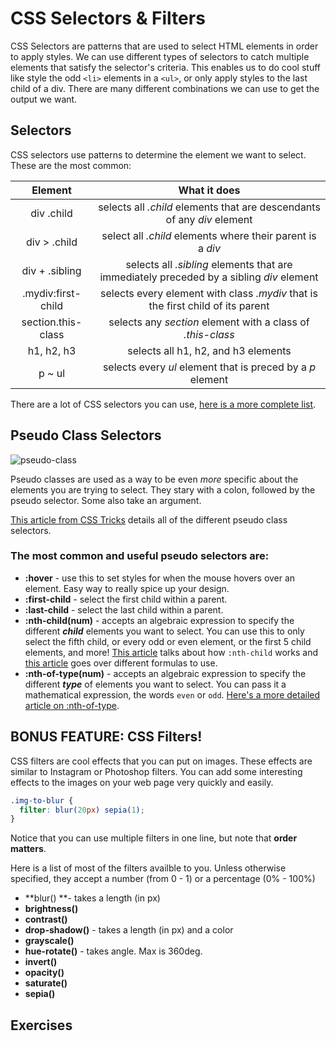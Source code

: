 # CSS Selectors & Filters

CSS Selectors are patterns that are used to select HTML elements in order to apply styles.  We can use different types of selectors to catch multiple elements that satisfy the selector's criteria.  This enables us to do cool stuff like style the odd `<li>` elements in a `<ul>`, or only apply styles to the last child of a div. There are many different combinations we can use to get the output we want.

## Selectors

CSS selectors use patterns to determine the element we want to select.  These are the most common:

|      Element       |               What it does               |
| :----------------: | :--------------------------------------: |
|    div  .child     | selects all _.child_ elements that are descendants of any _div_ element |
|    div > .child    | select all _.child_ elements where their parent is a *div* |
|   div + .sibling   | selects all _.sibling_ elements that are immediately preceded by a sibling _div_ element |
| .mydiv:first-child | selects every element with class *.mydiv* that is the first child of its parent |
| section.this-class | selects any _section_ element with a class of  _.this-class_ |
|     h1, h2, h3     |   selects all h1, h2, and h3 elements    |
|       p ~ ul       | selects every _ul_ element that is preced by a _p_ element |

There are a lot of CSS selectors you can use, [here is a more complete list](http://www.w3schools.com/cssref/css_selectors.asp).

## Pseudo Class Selectors

![pseudo-class](https://css-tricks.com/wp-content/csstricks-uploads/relationalpseudos2.png)

Pseudo classes are used as a way to be even *more* specific about the elements you are trying to select. They stary with a colon, followed by the pseudo selector. Some also take an argument.

[This article from CSS Tricks](https://css-tricks.com/pseudo-class-selectors/) details all of the different pseudo class selectors.

### The most common and useful pseudo selectors are:

- **:hover** - use this to set styles for when the mouse hovers over an element. Easy way to really spice up your design.
- **:first-child** - select the first child within a parent.
- **:last-child** - select the last child within a parent.
- **:nth-child(num)** - accepts an algebraic expression to specify the different ***child*** elements you want to select.  You can use this to only select the fifth child, or every odd or even element, or the first 5 child elements, and more!  [This article](https://css-tricks.com/how-nth-child-works/) talks about how `:nth-child` works and [this article](https://css-tricks.com/useful-nth-child-recipies/) goes over different formulas to use.
- **:nth-of-type(num)** - accepts an algebraic expression to specify the different ***type*** of elements you want to select.  You can pass it a mathematical expression, the words `even` or `odd`.  [Here's a more detailed article on :nth-of-type](https://css-tricks.com/almanac/selectors/n/nth-of-type/).



## BONUS FEATURE: CSS Filters!

CSS filters are cool effects that you can put on images. These effects are similar to Instagram or Photoshop filters. You can add some interesting effects to the images on your web page very quickly and easily.

```css
.img-to-blur {
  filter: blur(20px) sepia(1);
}
```

Notice that you can use multiple filters in one line, but note that **order matters**.

Here is a list of most of the filters availble to you. Unless otherwise specified, they accept a number (from 0 - 1) or a percentage (0% - 100%)

- **blur() **- takes a length (in px)
- **brightness()**
- **contrast()**
- **drop-shadow()** - takes a length (in px) and a color
- **grayscale()**
- **hue-rotate()** - takes angle. Max is 360deg.
- **invert()**
- **opacity()**
- **saturate()**
- **sepia()**



## Exercises



